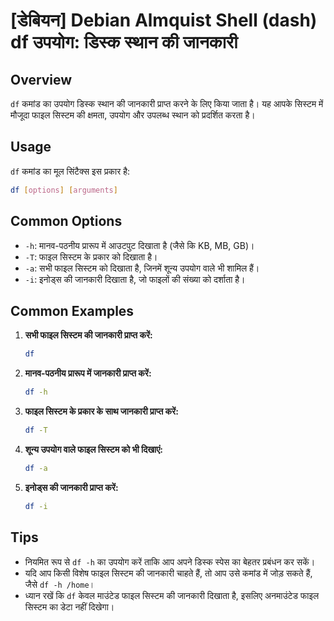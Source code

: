 # [डेबियन] Debian Almquist Shell (dash) df उपयोग: डिस्क स्थान की जानकारी

## Overview
`df` कमांड का उपयोग डिस्क स्थान की जानकारी प्राप्त करने के लिए किया जाता है। यह आपके सिस्टम में मौजूदा फाइल सिस्टम की क्षमता, उपयोग और उपलब्ध स्थान को प्रदर्शित करता है।

## Usage
`df` कमांड का मूल सिंटैक्स इस प्रकार है:

```bash
df [options] [arguments]
```

## Common Options
- `-h`: मानव-पठनीय प्रारूप में आउटपुट दिखाता है (जैसे कि KB, MB, GB)।
- `-T`: फाइल सिस्टम के प्रकार को दिखाता है।
- `-a`: सभी फाइल सिस्टम को दिखाता है, जिनमें शून्य उपयोग वाले भी शामिल हैं।
- `-i`: इनोड्स की जानकारी दिखाता है, जो फाइलों की संख्या को दर्शाता है।

## Common Examples
1. **सभी फाइल सिस्टम की जानकारी प्राप्त करें:**
   ```bash
   df
   ```

2. **मानव-पठनीय प्रारूप में जानकारी प्राप्त करें:**
   ```bash
   df -h
   ```

3. **फाइल सिस्टम के प्रकार के साथ जानकारी प्राप्त करें:**
   ```bash
   df -T
   ```

4. **शून्य उपयोग वाले फाइल सिस्टम को भी दिखाएं:**
   ```bash
   df -a
   ```

5. **इनोड्स की जानकारी प्राप्त करें:**
   ```bash
   df -i
   ```

## Tips
- नियमित रूप से `df -h` का उपयोग करें ताकि आप अपने डिस्क स्पेस का बेहतर प्रबंधन कर सकें।
- यदि आप किसी विशेष फाइल सिस्टम की जानकारी चाहते हैं, तो आप उसे कमांड में जोड़ सकते हैं, जैसे `df -h /home`।
- ध्यान रखें कि `df` केवल माउंटेड फाइल सिस्टम की जानकारी दिखाता है, इसलिए अनमाउंटेड फाइल सिस्टम का डेटा नहीं दिखेगा।